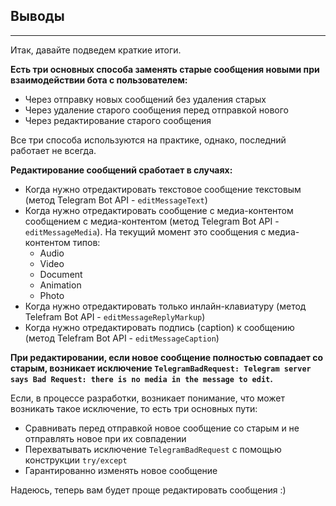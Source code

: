 ## Выводы
------

Итак, давайте подведем краткие итоги.

**Есть три основных способа заменять старые сообщения новыми при взаимодействии бота с пользователем:**

*   Через отправку новых сообщений без удаления старых
*   Через удаление старого сообщения перед отправкой нового
*   Через редактирование старого сообщения

Все три способа используются на практике, однако, последний работает не всегда.

**Редактирование сообщений сработает в случаях:**

*   Когда нужно отредактировать текстовое сообщение текстовым (метод Telegram Bot API - `editMessageText`)
*   Когда нужно отредактировать сообщение с медиа-контентом сообщением с медиа-контентом (метод Telegram Bot API - `editMessageMedia`). На текущий момент это сообщения с медиа-контентом типов:
    *   Audio
    *   Video
    *   Document
    *   Animation
    *   Photo
*   Когда нужно отредактировать только инлайн-клавиатуру (метод Telefram Bot API - `editMessageReplyMarkup`)
*   Когда нужно отредактировать подпись (caption) к сообщению (метод Telefram Bot API - `editMessageCaption`)

**При редактировании, если новое сообщение полностью совпадает со старым, возникает исключение `TelegramBadRequest: Telegram server says Bad Request: there is no media in the message to edit`.**

Если, в процессе разработки, возникает понимание, что может возникать такое исключение, то есть три основных пути:

*   Сравнивать перед отправкой новое сообщение со старым и не отправлять новое при их совпадении
*   Перехватывать исключение `TelegramBadRequest` с помощью конструкции `try/except`
*   Гарантированно изменять новое сообщение

Надеюсь, теперь вам будет проще редактировать сообщения :)